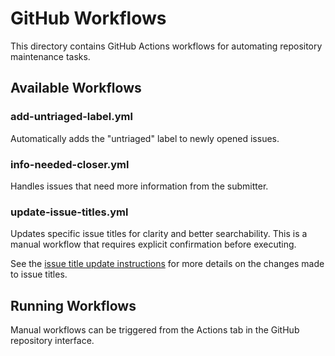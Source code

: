 # GitHub Workflows

This directory contains GitHub Actions workflows for automating repository maintenance tasks.

## Available Workflows

### add-untriaged-label.yml
Automatically adds the "untriaged" label to newly opened issues.

### info-needed-closer.yml
Handles issues that need more information from the submitter.

### update-issue-titles.yml
Updates specific issue titles for clarity and better searchability. 
This is a manual workflow that requires explicit confirmation before executing.

See the [issue title update instructions](/docs/issue-title-update-instructions.md) for more details on the changes made to issue titles.

## Running Workflows

Manual workflows can be triggered from the Actions tab in the GitHub repository interface.